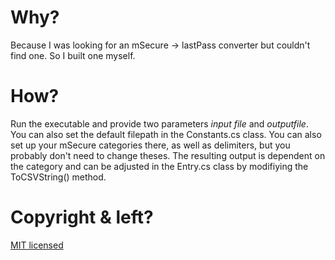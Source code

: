 ﻿# Why?
Because I was looking for an mSecure -> lastPass converter but couldn't find one. So I built one myself.

# How?
Run the executable and provide two parameters *input file* and *outputfile*. You can also set the default filepath in the Constants.cs class.
You can also set up your mSecure categories there, as well as delimiters, but you probably don't need to change theses.
The resulting output is dependent on the category and can be adjusted in the Entry.cs class by modifiying the ToCSVString() method.

# Copyright & left?
[MIT licensed](./LICENSE.md)